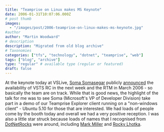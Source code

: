 ```yaml
---
title: "Teamprise on Linux makes MS Keynote"
date: 2006-01-31T10:07:06.000Z
# post thumb
images:
  - "/images/post/2006-teamprise-on-linux-makes-ms-keynote.jpg"
#author
author: "Martin Woodward"
# description
description: "Migrated from old blog archive"
# Taxonomies
categories: ["tfs", "technology", "dotnet", "teamprise", "web"]
tags: ["blog", "archive"]
type: "regular" # available type (regular or featured)
draft: false
---
```


At the keynote today at VSLive, [Soma Somasegar](http://blogs.msdn.com/somasegar/default.aspx) publicly [announced](http://blogs.msdn.com/somasegar/archive/2006/01/30/518987.aspx) the availability of VSTS RC in the next week and the RTM in March 2006 - so basically the team are on track. While that is good news, the highlight of the talk for me was to see Soma (Microsoft's VP of Developer Division) take part in a demo of our Teamprise Explorer client running on a "non-windows client" - Ubuntu 5.10 for those that are interested. We had loads of people come by the booth today and overall we had a very positive reception. I was also a little star struck because loads of names that I recognised from [DotNetRocks](http://www.dotnetrocks.com/) were around, including [Mark Miller](http://www.devexpress.com/) and [Rocky Lhotka](http://lhotka.net/).
